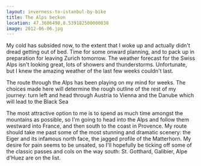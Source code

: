 ```yaml
---
layout: inverness-to-istanbul-by-bike
title: The Alps beckon
location: 47.3686498,8.539182500000038
image: 2012-06-06.jpg
---
```

My cold has subsided now, to the extent that I woke up and actually didn't dread getting out of bed. Time for some onward planning, and to pack up in preparation for leaving Zurich tomorrow. The weather forecast for the Swiss Alps isn't looking great, lots of showers and thunderstorms. Unfortunate, but I knew the amazing weather of the last few weeks couldn't last.

The route through the Alps has been playing on my mind for weeks. The choices made here will determine the rough outline of the rest of my journey: turn left and head through Austria to Vienna and the Danube which will lead to the Black Sea

The most attractive option to me is to spend as much time amongst the mountains as possible, so I'm going to head into the Alps and follow them westward into France, and then south to the coast in Provence. My route should take me past some of the most stunning and dramatic scenery: the Eiger and its infamous north face, the jagged profile of the Matterhorn. My desire for pain seems to be unsated, so I'll hopefully be ticking off some of the classic passes and cols on the way south: St. Gotthard, Galibier, Alpe d'Huez are on the list.